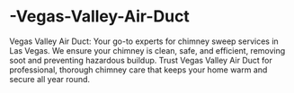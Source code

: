 # -Vegas-Valley-Air-Duct
Vegas Valley Air Duct: Your go-to experts for chimney sweep services in Las Vegas. We ensure your chimney is clean, safe, and efficient, removing soot and preventing hazardous buildup. Trust Vegas Valley Air Duct for professional, thorough chimney care that keeps your home warm and secure all year round.
